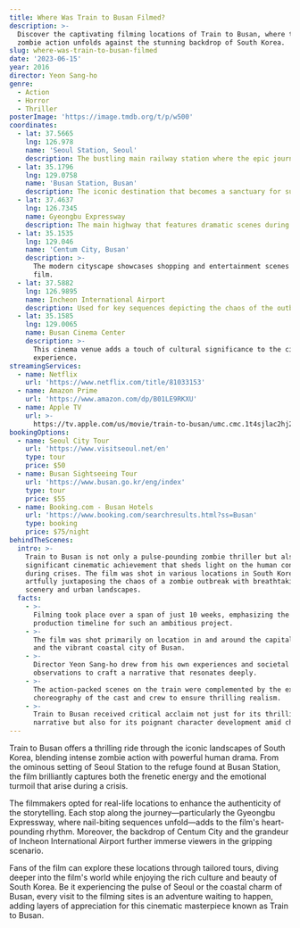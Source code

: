 ```yaml
---
title: Where Was Train to Busan Filmed?
description: >-
  Discover the captivating filming locations of Train to Busan, where thrilling
  zombie action unfolds against the stunning backdrop of South Korea.
slug: where-was-train-to-busan-filmed
date: '2023-06-15'
year: 2016
director: Yeon Sang-ho
genre:
  - Action
  - Horror
  - Thriller
posterImage: 'https://image.tmdb.org/t/p/w500'
coordinates:
  - lat: 37.5665
    lng: 126.978
    name: 'Seoul Station, Seoul'
    description: The bustling main railway station where the epic journey begins.
  - lat: 35.1796
    lng: 129.0758
    name: 'Busan Station, Busan'
    description: The iconic destination that becomes a sanctuary for survivors.
  - lat: 37.4637
    lng: 126.7345
    name: Gyeongbu Expressway
    description: The main highway that features dramatic scenes during the train ride.
  - lat: 35.1535
    lng: 129.046
    name: 'Centum City, Busan'
    description: >-
      The modern cityscape showcases shopping and entertainment scenes in the
      film.
  - lat: 37.5882
    lng: 126.9895
    name: Incheon International Airport
    description: Used for key sequences depicting the chaos of the outbreak.
  - lat: 35.1585
    lng: 129.0065
    name: Busan Cinema Center
    description: >-
      This cinema venue adds a touch of cultural significance to the cinematic
      experience.
streamingServices:
  - name: Netflix
    url: 'https://www.netflix.com/title/81033153'
  - name: Amazon Prime
    url: 'https://www.amazon.com/dp/B01LE9RKXU'
  - name: Apple TV
    url: >-
      https://tv.apple.com/us/movie/train-to-busan/umc.cmc.1t4sjlac2hj2h1orrduxuj83v
bookingOptions:
  - name: Seoul City Tour
    url: 'https://www.visitseoul.net/en'
    type: tour
    price: $50
  - name: Busan Sightseeing Tour
    url: 'https://www.busan.go.kr/eng/index'
    type: tour
    price: $55
  - name: Booking.com - Busan Hotels
    url: 'https://www.booking.com/searchresults.html?ss=Busan'
    type: booking
    price: $75/night
behindTheScenes:
  intro: >-
    Train to Busan is not only a pulse-pounding zombie thriller but also a
    significant cinematic achievement that sheds light on the human condition
    during crises. The film was shot in various locations in South Korea,
    artfully juxtaposing the chaos of a zombie outbreak with breathtaking
    scenery and urban landscapes.
  facts:
    - >-
      Filming took place over a span of just 10 weeks, emphasizing the tight
      production timeline for such an ambitious project.
    - >-
      The film was shot primarily on location in and around the capital, Seoul,
      and the vibrant coastal city of Busan.
    - >-
      Director Yeon Sang-ho drew from his own experiences and societal
      observations to craft a narrative that resonates deeply.
    - >-
      The action-packed scenes on the train were complemented by the expert
      choreography of the cast and crew to ensure thrilling realism.
    - >-
      Train to Busan received critical acclaim not just for its thrilling
      narrative but also for its poignant character development amid chaos.
---
```


<TrainToBusanGuide />

Train to Busan offers a thrilling ride through the iconic landscapes of South Korea, blending intense zombie action with powerful human drama. From the ominous setting of Seoul Station to the refuge found at Busan Station, the film brilliantly captures both the frenetic energy and the emotional turmoil that arise during a crisis.

The filmmakers opted for real-life locations to enhance the authenticity of the storytelling. Each stop along the journey—particularly the Gyeongbu Expressway, where nail-biting sequences unfold—adds to the film's heart-pounding rhythm. Moreover, the backdrop of Centum City and the grandeur of Incheon International Airport further immerse viewers in the gripping scenario.

Fans of the film can explore these locations through tailored tours, diving deeper into the film's world while enjoying the rich culture and beauty of South Korea. Be it experiencing the pulse of Seoul or the coastal charm of Busan, every visit to the filming sites is an adventure waiting to happen, adding layers of appreciation for this cinematic masterpiece known as Train to Busan.
